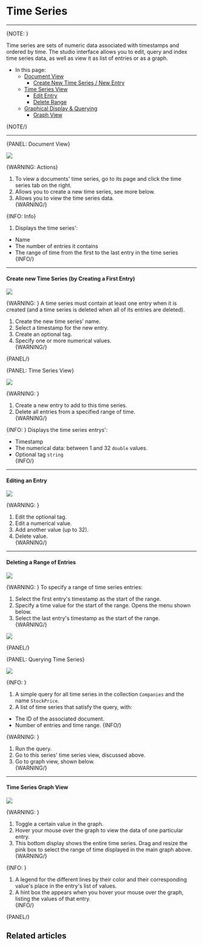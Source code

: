 ﻿# Time Series
---

{NOTE: }

Time series are sets of numeric data associated with timestamps and ordered by time. The studio interface 
allows you to edit, query and index time series data, as well as view it as list of entries or as a graph.  

* In this page:
  * [Document View](../../../studio/database/document-extensions/time-series#document-view)
    * [Create New Time Series / New Entry](../../../studio/database/document-extensions/time-series#create-new-time-series)
  * [Time Series View](../../../studio/database/document-extensions/time-series#time-series-view)
    * [Edit Entry](../../../studio/database/document-extensions/time-series#editing-an-entry)
    * [Delete Range](../../../studio/database/document-extensions/time-series#deleting-a-range-of-entries)
  * [Graphical Display & Querying](../../../studio/database/document-extensions/time-series#querying-time-series)
    * [Graph View](../../../studio/database/document-extensions/time-series#time-series-graph-view)

{NOTE/}

---

{PANEL: Document View}

![](images/time-series/document-time-series.png)  

{WARNING: Actions}
1. To view a documents' time series, go to its page and click the time series tab on the right.  
2. Allows you to create a new time series, see more below.  
3. Allows you to view the time series data.  
{WARNING/}

{INFO: Info}
1. Displays the time series':  

* Name  
* The number of entries it contains  
* The range of time from the first to the last entry in the time series
{INFO/}  

---

#### Create new Time Series (by Creating a First Entry)

![](images/time-series/new-entry.png)  

{WARNING: }
A time series must contain at least one entry when it is created (and a time series is deleted when all 
of its entries are deleted).  
1. Create the new time series' name.  
2. Select a timestamp for the new entry.  
3. Create an optional tag.  
4. Specify one or more numerical values.  
{WARNING/}

{PANEL/}

{PANEL: Time Series View}

![](images/time-series/time-series-view.png)  

{WARNING: }
1. Create a new entry to add to this time series.  
2. Delete all entries from a specified range of time.  
{WARNING/}

{INFO: }
Displays the time series entrys':  

* Timestamp  
* The numerical data: between 1 and 32 `double` values.  
* Optional tag `string`  
{INFO/}  

---

#### Editing an Entry

![](images/time-series/time-series-entry.png)  

{WARNING: }
1. Edit the optional tag.  
2. Edit a numerical value.  
3. Add another value (up to 32).  
4. Delete value.  
{WARNING/}

---

#### Deleting a Range of Entries

![](images/time-series/delete-range.png)  

{WARNING: }
To specify a range of time series entries:  
1. Select the first entry's timestamp as the start of the range.  
2. Specify a time value for the start of the range. Opens the menu shown below.  
3. Select the last entry's timestamp as the start of the range.  
{WARNING/}

![](images/time-series/delete-range-2.png)  

{PANEL/}

{PANEL: Querying Time Series}

![](images/time-series/time-series-query.png)  

{INFO: }
1. A simple query for all time series in the collection `Companies` and the name `StockPrice`.
2. A list of time series that satisfy the query, with:  

  * The ID of the associated document.
  * Number of entries and time range.
{INFO/}  

{WARNING: }
1. Run the query.  
2. Go to this series' time series view, discussed above.  
3. Go to graph view, shown below.  
{WARNING/}

---

#### Time Series Graph View

![](images/time-series/time-series-graph.png)  

{WARNING: }
1. Toggle a certain value in the graph.  
2. Hover your mouse over the graph to view the data of one particular entry.  
3. This bottom display shows the entire time series. Drag and resize the pink box to select 
the range of time displayed in the main graph above.
{WARNING/}

{INFO: }
1. A legend for the different lines by their color and their corresponding value's place in the 
entry's list of values.  
2. A hint box the appears when you hover your mouse over the graph, listing the values of that entry.  
{INFO/}  

{PANEL/}




## Related articles
